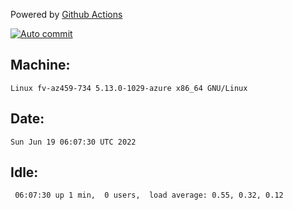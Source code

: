 Powered by [Github Actions](https://github.com/features/actions)

[![Auto commit](https://github.com/gyfary/workstation/workflows/Auto%20commit/badge.svg)](https://github.com/gyfary/workstation/actions?query=workflow%3A%22Auto+commit%22)

## Machine:
```
Linux fv-az459-734 5.13.0-1029-azure x86_64 GNU/Linux
```
## Date:
```
Sun Jun 19 06:07:30 UTC 2022
```
## Idle:
```
 06:07:30 up 1 min,  0 users,  load average: 0.55, 0.32, 0.12
```
